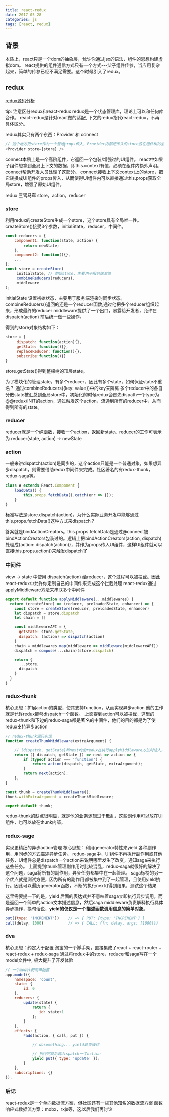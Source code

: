 ```yaml
---
title: react-redux
date: 2017-05-28
categories: js
tags: [react, redux]
---
```


## 背景
本质上，react只是一个dom的抽象层，允许你通过jsx的语法，组件的思想构建虚拟dom。
react提供的组件通信方式只有一个方式---父子组件传参，当应用复杂起来，简单的传参已经不满足需要。这个时候引入了redux。


## redux
[redux源码分析](https://github.com/kenberkeley/redux-simple-tutorial/blob/master/redux-advanced-tutorial.md)

tip: 注意区分redux和react-redux
redux是一个状态管理库，理论上可以和任何库合作。
react-redux是针对react做的适配, 下文的redux指代react-redux，不再具体区分。

redux其实只有两个东西：Provider 和 connect
```javascript
// 这个地方把store作为一个普通props传入，Provider内部把传入的store放在组件树的全局上下文context上，这样理论上其组件树上的每一个子组件都能通过context.store拿到全局state。
<Provider store={store} />  
```
connect本质上是一个高阶组件，它返回一个包装/增强过的UI组件。
react中如果子组件想拿到全局上下文的数据，即this.context有值，必须在组件内额外声明。connect帮助开发人员处理了这部分。
connect接收上下文context上的store，把它转换成UI组件的props传入，从而使得UI组件内可以直接通过this.props获取全局store，增强了原始UI组件。

redux
三驾马车 store，action，reducer

### store
利用redux的createStore生成一个store，这个store具有全局唯一性。
createStore()接受3个参数，initialState，reducer，中间件。
```javascript
const reducers = {
    component1: function(state, action) {
        return newState;
    },
    component2: function(){},
    ...
};
const store = createStore(
     initialState, // 初始state，主要用于服务端渲染
     combineReducers(reducers),
     middleware
);
```

initialState 设置初始状态，主要用于服务端渲染时同步状态。
combineReducers()返回的还是一个reducer函数,通过他把多个reducer组织起来，形成最终的reducer
middleware提供了一个出口，暴露给开发者，允许在 dispatch(action) 前后统一做一些操作。

得到的store对象结构如下：
```javascript
store = {
     dispatch: function(action){},
     getState: function(){},
     replaceReducer: function(){},
     subscribe:function(){}
}
```

store.getState()得到整棵树的顶层state。

为了模块化的管理state，有多个reducer，因此有多个state，如何保证state不重名？
通过combineReducers({key: value})中的key来隔离
多个reducer中的各自分散state被汇总到全局store中，初始化的时候redux会首先dispath一个type为@@redux/INIT的action，通过触发这个action，流通到所有的reducer中，从而得到所有的state。


### reducer
reducer就是一个纯函数，接收一个action，返回新state。reducer的工作可表示为 reducer(state, action) -> newState

###  action
一般来讲dispatch(action)是同步的，这个action只能是一个普通对象，如果想异步dispatch，则需要借助redux中间件来完成。社区著名的有redux-thunk，redux-saga等。

```javascript
class A extends React.Component {
    loadData() {
        this.props.fetchData().catch(err => {});
    }
}
```
标准写法是store.dispatch(action)，为什么实际业务开发中能够通过this.props.fetchData()这种方式来dispatch？

答案就是bindActionCreators。this.props.fetchData是通过@connect被bindActionCreators包装过的。逻辑上把bindActionCreators(action, dispatch)处理成{action: dispatch(action)}，并作为props传入UI组件，这样UI组件就可以直接this.props.action()来触发dispatch了


### 中间件
view -> state 中使用 dispatch(action) 给reducer，这个过程可以被拦截。因此react-redux中允许你定制自己的中间件来完成这个拦截处理
react-redux通过 applyMiddleware方法来串联多个中间件
```javascript
export default function applyMiddleware(...middlewares) {
  return (createStore) => (reducer, preloadedState, enhancer) => {
    const store = createStore(reducer, preloadedState, enhancer)
    let dispatch = store.dispatch
    let chain = []

    const middlewareAPI = {
      getState: store.getState,
      dispatch: (action) => dispatch(action)
    }
    chain = middlewares.map(middleware => middleware(middlewareAPI))
    dispatch = compose(...chain)(store.dispatch)

    return {
      ...store,
      dispatch
    }
  }
}
```
 
### redux-thunk
核心思想：扩展action的类型，使其支持function，从而实现异步action
他的工作就是允许redux能够dispatch一个函数。
上面提到action可以被拦截，这里的redux-thunk和下边的redux-saga都是著名的中间件，他们的目的都是为了使redux支持异步action
```javascript
// redux-thunk源码实现
function createThunkMiddleware(extraArgument) {

    // {dispatch, getState}和next均由redux在执行applyMiddlaware方法时注入，next实质上仍然指向store.dispatch
    return ({ dispatch, getState }) => next => action => {
        if (typeof action === 'function') {
            return action(dispatch, getState, extraArgument);
        }
        return next(action);
    };
}

const thunk = createThunkMiddleware();
thunk.withExtraArgument = createThunkMiddleware;

export default thunk;
```
redux-thunk的缺点很明显，就是他的业务逻辑过于散乱，这些副作用可以放在UI组件，也可以放在thunk内部。

### redux-sage
实现更精细的异步action管理
核心思想：利用generator特性来yield 各种副作用，用同步的方式描述异步任务。
redux-saga中，UI组件不再执行副作用或其他任务，UI组件总是dispatch一个action来说明哪里发生了改变，通知saga来执行这些任务。
上面提到thunk管理副作用时比较混乱，redux-saga就很好的解决了这个问题，saga将所有的副作用，异步任务都集中在一起管理。
saga标榜的另一个优点就是测试方便，因为所有的副作用都被集中到了一起管理，且使用yield执行。因此可以遍历generator函数，不断的执行next()得到结果，测试这个结果

这里需要提一下的是，yield 后面的表达式并不意味着saga立即执行异步调用，而是返回一个简单的action文本描述信息，然后saga middleware负责解释执行具体异步操作，换句话说，**yield的仅仅是一个描述函数调用信息的简单对象**。
```javascript
put({type: 'INCREMENT'})    // => { PUT: {type: 'INCREMENT'} }
call(delay, 1000)           // => { CALL: {fn: delay, args: [1000]}}
```

### dva
核心思想：约定大于配置
淘宝的一个脚手架，直接集成了react + react-router + react-redux + redux-saga
通过将redux中的store，reducer和saga写在一个model文件中, 极大提升了开发体验
```javascript
// 一个model的简单配置
app.model({
    namespace: 'count',
    state: {
        id: 0
    },
    reducers: {
        update(state) {
            return {
               id: state+1
            };
        }
    },
    effects: {
        *add(action, { call, put }) {

            // dosomething... yield异步操作

            // 执行完成后再dispatch一个action
            yield put({ type: 'update' });
        }
    },
    subscriptions: {}
});

```

### 后记
react-redux是一个单向数据流方案，但社区还有一些其他知名的数据流方案
函数响应式数据流方案：mobx，rxjs等，这以后我们再讨论
